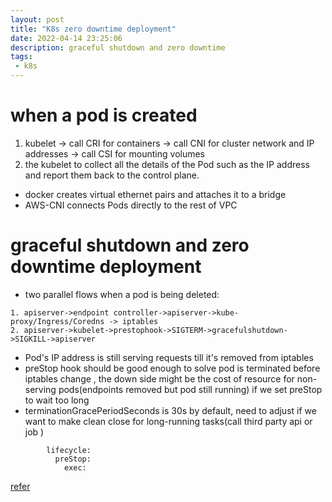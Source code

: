 ```yaml
---
layout: post
title: "K8s zero downtime deployment"
date: 2022-04-14 23:25:06
description: graceful shutdown and zero downtime
tags:
 - k8s
---
```


# when a pod is created
1. kubelet -> call CRI for containers
        -> call CNI for cluster network and IP addresses
        -> call CSI for mounting volumes
2. the kubelet to collect all the details of the Pod such as the IP address and report them back to the control plane.

- docker creates virtual ethernet pairs and attaches it to a bridge
- AWS-CNI connects Pods directly to the rest of VPC



# graceful shutdown and zero downtime deployment
- two parallel flows when a pod is being deleted:
```
1. apiserver->endpoint controller->apiserver->kube-proxy/Ingress/Coredns -> iptables
2. apiserver->kubelet->prestophook->SIGTERM->gracefulshutdown->SIGKILL->apiserver
```
- Pod's IP address is still serving requests till it's removed from iptables
- preStop hook should be good enough to solve pod is terminated before iptables change , the down side might be the cost of resource for non-serving pods(endpoints removed but pod still running) if we set  preStop to wait too long
- terminationGracePeriodSeconds  is 30s by default, need to adjust if we want to make clean close for long-running tasks(call third party api or job )

```
        lifecycle:
          preStop:
            exec:
```
[refer](https://learnk8s.io/graceful-shutdown)
